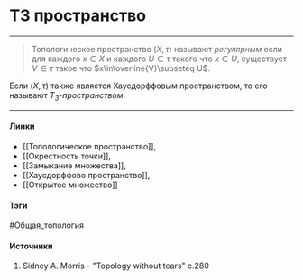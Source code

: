 # T3 пространство
***
>Топологическое пространство $(X,\tau)$ называют *регулярным* если для каждого $x\in X$ и каждого $U\in\tau$ такого что $x\in U$, существует $V\in\tau$ такое что $x\in\overline{V}\subseteq U$.

Если $(X,\tau)$ также является Хаусдорффовым пространством, то его называют *$T_{3}$-пространством*.
***
#### Линки
- [[Топологическое пространство]],
- [[Окрестность точки]],
- [[Замыкание множества]],
- [[Хаусдорффово пространство]],
- [[Открытое множество]]
#### Тэги
 #Общая_топология 
#### Источники
1. Sidney A. Morris - "Topology without tears" c.280